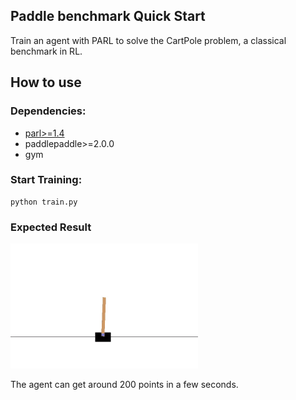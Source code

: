 ## Paddle benchmark Quick Start
Train an agent with PARL to solve the CartPole problem, a classical benchmark in RL.

## How to use
### Dependencies:

+ [parl>=1.4](https://github.com/PaddlePaddle/PARL)
+ paddlepaddle>=2.0.0
+ gym

### Start Training:
```
python train.py  
```

### Expected Result
<img src="performance.gif" width = "300" height ="200" alt="result"/>

The agent can get around 200 points in a few seconds.

